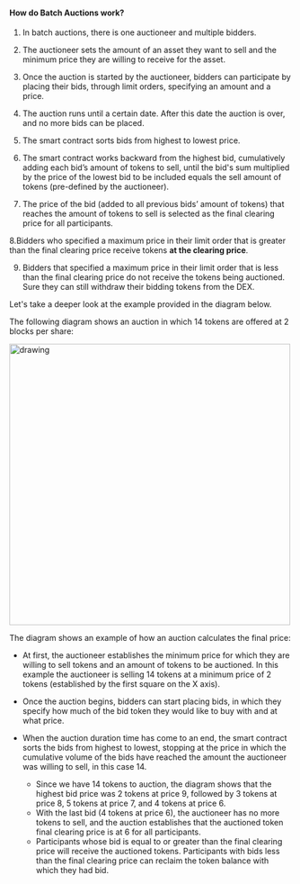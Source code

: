 #### How do Batch Auctions work?

1. In batch auctions, there is one auctioneer and multiple bidders.

2. The auctioneer sets the amount of an asset they want to sell and the minimum price they are willing to receive for the asset.

3. Once the auction is started by the auctioneer, bidders can participate by placing their bids, through limit orders, specifying an amount and a price.

4. The auction runs until a certain date. After this date the auction is over, and no more bids can be placed.

5. The smart contract sorts bids from highest to lowest price. 

6. The smart contract works backward from the highest bid, cumulatively adding each bid’s amount of tokens to sell, until the bid's sum multiplied by the price of the lowest bid to be included equals the sell amount of tokens (pre-defined by the auctioneer).

7. The price of the bid (added to all previous bids’ amount of tokens) that reaches the amount of tokens to sell is selected as the final clearing price for all participants. 

8.Bidders who specified a maximum price in their limit order that is greater than the final clearing price receive tokens **at the clearing price**. 

9. Bidders that specified a maximum price in their limit order that is less than the final clearing price do not receive the tokens being auctioned. Sure they can still withdraw their bidding tokens from the DEX. 

Let's take a deeper look at the example provided in the diagram below.

The following diagram shows an auction in which 14 tokens are offered at 2 blocks per share:

<img src="/assets/Gnosis_auction_doc_diagram_GP_auction_diagram.png" alt="drawing" width="500"/>

The diagram shows an example of how an auction calculates the final price:

- At first, the auctioneer establishes the minimum price for which they are willing to sell tokens and an amount of tokens to be auctioned. In this example the auctioneer is selling 14 tokens at a minimum price of 2 tokens (established by the first square on the X axis).

- Once the auction begins, bidders can start placing bids, in which they specify how much of the bid token they would like to buy with and at what price.

- When the auction duration time has come to an end, the smart contract sorts the bids from highest to lowest, stopping at the price in which the cumulative volume of the bids have reached the amount the auctioneer was willing to sell, in this case 14.
  - Since we have 14 tokens to auction, the diagram shows that the highest bid price was 2 tokens at price 9, followed by 3 tokens at price 8, 5 tokens at price 7, and 4 tokens at price 6.
  - With the last bid (4 tokens at price 6), the auctioneer has no more tokens to sell, and the auction establishes that the auctioned token final clearing price is at 6 for all participants.
  - Participants whose bid is equal to or greater than the final clearing price will receive the auctioned tokens. Participants with bids less than the final clearing price can reclaim the token balance with which they had bid.
